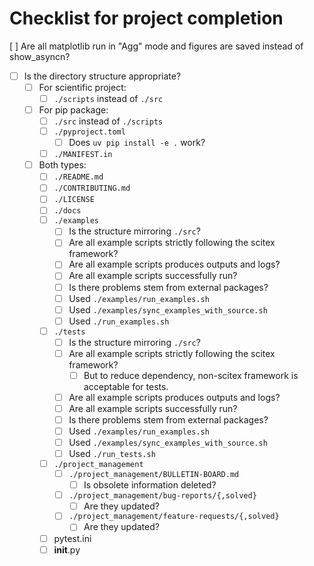 <!-- ---
!-- Timestamp: 2025-06-01 03:30:44
!-- Author: ywatanabe
!-- File: /home/ywatanabe/.dotfiles/.claude/to_claude/guidelines/python/IMPORTANT_CHECKLIST.md
!-- --- -->

# Checklist for project completion
  [ ] Are all matplotlib run in "Agg" mode and figures are saved instead of show_asyncn?
- [ ] Is the directory structure appropriate?
  - [ ] For scientific project:
    - [ ] `./scripts` instead of `./src`
  - [ ] For pip package:
    - [ ] `./src` instead of `./scripts`
    - [ ] `./pyproject.toml`
        - [ ] Does `uv pip install -e .` work?
    - [ ] `./MANIFEST.in`
  - [ ] Both types:
    - [ ] `./README.md`
    - [ ] `./CONTRIBUTING.md`
    - [ ] `./LICENSE`
    - [ ] `./docs`
    - [ ] `./examples`
      - [ ] Is the structure mirroring `./src`?
      - [ ] Are all example scripts strictly following the scitex framework?
      - [ ] Are all example scripts produces outputs and logs?
      - [ ] Are all example scripts successfully run?
      - [ ] Is there problems stem from external packages?
      - [ ] Used `./examples/run_examples.sh`
      - [ ] Used `./examples/sync_examples_with_source.sh`
      - [ ] Used `./run_examples.sh`
    - [ ] `./tests`
      - [ ] Is the structure mirroring `./src`?
      - [ ] Are all example scripts strictly following the scitex framework?
        - [ ] But to reduce dependency, non-scitex framework is acceptable for tests.
      - [ ] Are all example scripts produces outputs and logs?
      - [ ] Are all example scripts successfully run?
      - [ ] Is there problems stem from external packages?
      - [ ] Used `./examples/run_examples.sh`
      - [ ] Used `./examples/sync_examples_with_source.sh`
      - [ ] Used `./run_tests.sh`
    - [ ] `./project_management`
      - [ ] `./project_management/BULLETIN-BOARD.md`
        - [ ] Is obsolete information deleted?
      - [ ] `./project_management/bug-reports/{,solved}`
        - [ ] Are they updated?
      - [ ] `./project_management/feature-requests/{,solved}`
        - [ ] Are they updated?
    - [ ] pytest.ini
    - [ ] __init__.py

<!-- EOF -->